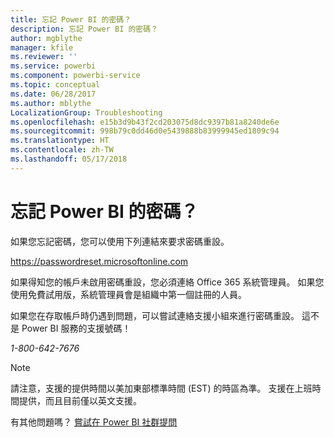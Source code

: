 ```yaml
---
title: 忘記 Power BI 的密碼？
description: 忘記 Power BI 的密碼？
author: mgblythe
manager: kfile
ms.reviewer: ''
ms.service: powerbi
ms.component: powerbi-service
ms.topic: conceptual
ms.date: 06/28/2017
ms.author: mblythe
LocalizationGroup: Troubleshooting
ms.openlocfilehash: e15b3d9b43f2cd203075d8dc9397b81a8240de6e
ms.sourcegitcommit: 998b79c0dd46d0e5439888b83999945ed1809c94
ms.translationtype: HT
ms.contentlocale: zh-TW
ms.lasthandoff: 05/17/2018
---
```

# <a name="forgot-your-password-for-power-bi"></a>忘記 Power BI 的密碼？
如果您忘記密碼，您可以使用下列連結來要求密碼重設。

<https://passwordreset.microsoftonline.com>

如果得知您的帳戶未啟用密碼重設，您必須連絡 Office 365 系統管理員。 如果您使用免費試用版，系統管理員會是組織中第一個註冊的人員。

如果您在存取帳戶時仍遇到問題，可以嘗試連絡支援小組來進行密碼重設。 這不是 Power BI 服務的支援號碼！

*1-800-642-7676*

> [!NOTE]
> 請注意，支援的提供時間以美加東部標準時間 (EST) 的時區為準。 支援在上班時間提供，而且目前僅以英文支援。
> 
> 

有其他問題嗎？ [嘗試在 Power BI 社群提問](http://community.powerbi.com/)

